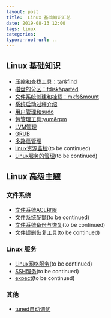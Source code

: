 ```yaml
---
layout: post
title:  Linux 基础知识汇总
date: 2019-08-13 12:00
tags: linux
categories:
typora-root-url: ..
---
```



## Linux 基础知识

- [压缩和查找工具：tar&find](/linux-basics/2019/08/13/linux-tar-and-find.html)
- [磁盘的分区：fdisk&parted](/linux-basics/2019/08/22/linux-disk-parted.html)
- [文件系统创建和挂载：mkfs&mount](/linux-basics/2019/08/25/linux-mkfs-and-mount.html)
- [系统启动过程介绍](/linux-basics/2019/08/27/linux-system-startup.html)
- [用户管理和sudo](/linux-basics/2019/08/30/linux-user-and-sudo.html)
- [包管理工具:yum&rpm](/linux-basics/2019/09/03/linux-pkg-manager.html)
- [LVM管理](/linux-basics/2019/09/04/linux-lvm.html) 
- [GRUB](/linux-basics/2019/09/11/linux-grub.html)
- [多路径管理](/linux-basics/2019/07/08/multipath-for-rhel7.html)
- [linux资源监控](/linux-basics/2019/09/17/linux-monitor.html)(to be continued)
- [Linux服务的管理](/linux-basics/)(to be continued)


## Linux 高级主题

### 文件系统

- [文件系统ACL权限](/linux-basics/2019/10/23/linux-acl.html)
- [文件系统配额](/linux-basics/)(to be continued)
- [文件系统备份与恢复](/linux-basics/)(to be continued)
- [文件误删恢复工具](/linux-basics/)(to be continued)

### Linux 服务

- [Linux网络服务](/linux-basics/)(to be continued)
- [SSH服务](/linux-basics/)(to be continued)
- [expect](/linux-basics/)(to be continued)

### 其他
- [tuned自动调优](/linux-basics/2019/11/11/tuned-tool.html)

 
